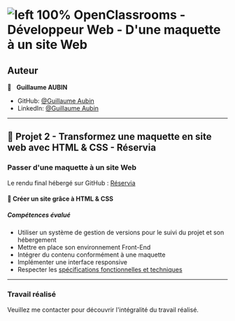 # ![left 100%](https://github.com/thierry-laval/archives/blob/master/images/Logo_OpenClassrooms.png?raw=true) OpenClassrooms - Développeur Web - D'une maquette à un site Web

## Auteur

👤 &nbsp; **Guillaume AUBIN**

* GitHub: [@Guillaume Aubin](https://github.com/GuillaumeAubin?tab=repositories "Cliquez pour voir mes projets")
* LinkedIn: [@Guillaume Aubin](https://www.linkedin.com/in/aubinguillaume/ "Visitez mon profil LinkedIn")

***
## 📎 Projet 2 - Transformez une maquette en site web avec HTML & CSS - Réservia

### Passer d'une maquette à un site Web

Le rendu final hébergé sur GitHub : [Réservia](https://guillaumeaubin.github.io/Reservia_Maquette_en_site_Web/)

#### 🔨 Créer un site grâce à HTML & CSS

##### Compétences évalué

* Utiliser un système de gestion de versions pour le suivi du projet et son hébergement
* Mettre en place son environnement Front-End
* Intégrer du contenu conformément à une maquette
* Implémenter une interface responsive
* Respecter les [spécifications fonctionnelles et techniques](https://s3.eu-west-1.amazonaws.com/course.oc-static.com/projects/Front-End+V2/P2+HTML+%26+CSS/DW+P2+-+Specifications+techniques+et+fonctionnelles.pdf "voir les spécifications")

***

### Travail réalisé

Veuillez me contacter pour découvrir l'intégralité du travail réalisé.
